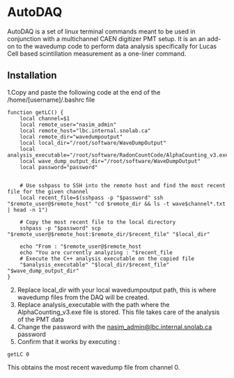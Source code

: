 # AutoDAQ
AutoDAQ is a set of linux terminal commands meant to be used in conjunction with a multichannel CAEN digitizer PMT setup. It is an an add-on to the wavedump code to perform data analysis specifically for Lucas Cell based scintillation measurement as a one-liner command. 


## Installation 

1.Copy and paste the following code at the end of the /home/[username]/.bashrc file

```
function getLC() {
    local channel=$1
    local remote_user="nasim_admin"
    local remote_host="lbc.internal.snolab.ca"
    local remote_dir="wavedumpoutput"
    local local_dir="/root/software/WaveDumpOutput"
    local analysis_executable="/root/software/RadonCountCode/AlphaCounting_v3.exe"
    local wave_dump_output_dir="/root/software/WaveDumpOutput"
    local password="password"
	
	
    # Use sshpass to SSH into the remote host and find the most recent file for the given channel
    local recent_file=$(sshpass -p "$password" ssh "$remote_user@$remote_host" "cd $remote_dir && ls -t wave$channel*.txt | head -n 1")
	
    # Copy the most recent file to the local directory
    sshpass -p "$password" scp "$remote_user@$remote_host:$remote_dir/$recent_file" "$local_dir"
	
    echo "From : "$remote_user@$remote_host
    echo "You are currently analyzing : "$recent_file
    # Execute the C++ analysis executable on the copied file
    "$analysis_executable" "$local_dir/$recent_file" "$wave_dump_output_dir"
}
```

2. Replace local_dir with your local wavedumpoutput path, this is where wavedump files from the DAQ will be created.
3. Replace analysis_executable with the path where the AlphaCounting_v3.exe file is stored. This file takes care of the analysis of the PMT data
4. Change the password with the nasim_admin@lbc.internal.snolab.ca password
5. Confirm that it works by executing :

```
getLC 0
```
This obtains the most recent wavedump file from channel 0.

